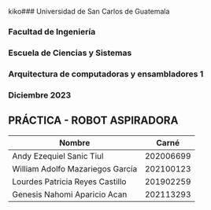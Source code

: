 kiko### Universidad de San Carlos de Guatemala
### Facultad de Ingeniería
### Escuela de Ciencias y Sistemas
### Arquitectura de computadoras y ensambladores 1
### Diciembre 2023

## PRÁCTICA - ROBOT ASPIRADORA

| Nombre                           | Carné      |
|----------------------------------|------------|
| Andy Ezequiel Sanic Tiul         | 202006699  |
| William Adolfo Mazariegos García | 202100123  |
| Lourdes Patricia Reyes Castillo  | 201902259  |
| Genesis Nahomi Aparicio Acan     | 202113293   |
